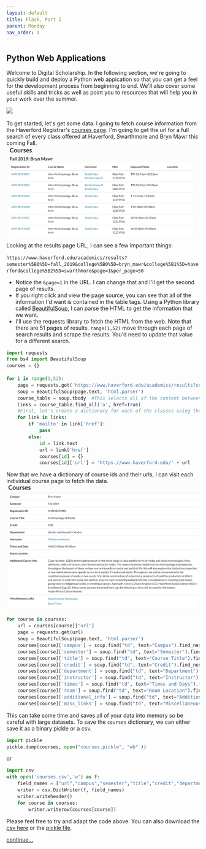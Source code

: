 ```yaml
---
layout: default
title: Flask, Part I
parent: Monday
nav_order: 1
---
```


## Python Web Applications  
Welcome to Digital Scholarship.  In the following section, we're going to quickly build and deploy a Python web appication so that you can get a feel for the development process from beginning to end.  We'll also cover some useful skills and tricks as well as point you to resources that will help you in your work over the summer.  

<img style="width=10%;" src="https://cdn-images-1.medium.com/max/1200/1*vdSIa2rFEAZS1YUsgOZR0A.jpeg">

To get started, let's get some data.  I going to fetch course information from the Haverford Registrar's [courses page](https://www.haverford.edu/academics/courses).  I'm going to get the url for a full search of every class offered at Haverford, Swarthmore and Bryn Mawr this coming Fall.   
![](https://github.com/HCDigitalScholarship/summer-django/raw/master/search-results.png)  

Looking at the results page URL, I can see a few important things:  

`https://www.haverford.edu/academics/results?semester%5B0%5D=fall_2019&college%5B0%5D=bryn_mawr&college%5B1%5D=haverford&college%5B2%5D=swarthmore&page=1&per_page=50`    

- Notice the `&page=1` in the URL.  I can change that and I'll get the second page of results.  
- If you right click and view the page source, you can see that all of the information I'd want is contained in the table <tbody></tbody> tags.  Using a Python library called [BeautifulSoup](https://www.crummy.com/software/BeautifulSoup/bs4/doc/), I can parse the HTML to get the information that we want.
- I'll use the requests library to fetch the HTML from the web.  Note that there are 51 pages of results. `range(1,52)` move through each page of search results and scrape the results.  You'd need to update that value for a different search.  

```python 
import requests
from bs4 import BeautifulSoup
courses = {}

for i in range(1,52):
    page = requests.get('https://www.haverford.edu/academics/results?semester%5B0%5D=fall_2019&college%5B0%5D=bryn_mawr&college%5B1%5D=haverford&college%5B2%5D=swarthmore&page={}&per_page=50'.format(i))
    soup = BeautifulSoup(page.text, 'html.parser')
    course_table = soup.tbody  #This selects all of the content between the <tbody> </tbody> tags
    links = course_table.find_all('a', href=True)
    #First, let's create a dictionary for each of the classes using the registration id.  We will also record the URL for the class record.
    for link in links:
        if 'mailto' in link['href']:
            pass
        else:
            id = link.text
            url = link['href']
            courses[id] = {}
            courses[id]['url'] = 'https://www.haverford.edu/' + url

```

Now that we have a dictionary of course ids and their urls, I can visit each individual course page to fetch the data.  
![](https://github.com/HCDigitalScholarship/summer-django/raw/master/individual_page.png) 

```python
for course in courses:
    url = courses[course]['url']
    page = requests.get(url)
    soup = BeautifulSoup(page.text, 'html.parser')
    courses[course]['campus'] = soup.find("td", text="Campus").find_next_sibling("td").text
    courses[course]['semester'] = soup.find("td", text="Semester").find_next_sibling("td").text
    courses[course]['title'] = soup.find("td", text="Course Title").find_next_sibling("td").text
    courses[course]['credit'] = soup.find("td", text="Credit").find_next_sibling("td").text
    courses[course]['department'] = soup.find("td", text="Department").find_next_sibling("td").text
    courses[course]['instructor'] = soup.find("td", text="Instructor").find_next_sibling("td").text
    courses[course]['times'] = soup.find("td", text="Times and Days").find_next_sibling("td").text
    courses[course]['room'] = soup.find("td", text="Room Location").find_next_sibling("td").text
    courses[course]['additional_info'] = soup.find("td", text="Additional Course Info").find_next_sibling("td").text
    courses[course]['misc_links'] = soup.find("td", text="Miscellaneous Links").find_next_sibling("td").text
```
This can take some time and saves all of your data into memory so be careful with large datasets. To save the `courses` dictionary, we can either save it as a binary pickle or a csv.  

```python
import pickle
pickle.dump(courses, open("courses.pickle", "wb" ))
```
or 

```python
import csv
with open('courses.csv','w') as f:
    field_names = ["url","campus","semester","title","credit","department","instructor","times","room","additional_info","misc_links"]
    writer = csv.DictWriter(f, field_names)
    writer.writeheader()
    for course in courses:
        writer.writerow(courses[course])
```
Please feel free to try and adapt the code above.  You can also download the [csv here](https://github.com/HCDigitalScholarship/summer-django/raw/master/courses.csv) or the [pickle file](https://github.com/HCDigitalScholarship/summer-django/raw/master/courses.pickle).

[continue...](https://hcdigitalscholarship.github.io/summer-django/flask_2.html)
    
